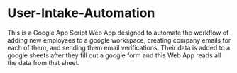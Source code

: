 # User-Intake-Automation
This is a Google App Script Web App designed to automate the workflow of adding new employees to a google workspace, creating company emails for each of them, and sending them email verifications. Their data is added to a google sheets after they fill out a google form and this Web App reads all the data from that sheet.
